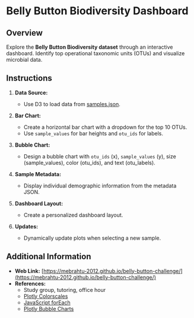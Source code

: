 # Belly Button Biodiversity Dashboard

## Overview

Explore the **Belly Button Biodiversity dataset** through an interactive dashboard. Identify top operational taxonomic units (OTUs) and visualize microbial data.

## Instructions

1. **Data Source:**
   - Use D3 to load data from [samples.json](https://2u-data-curriculum-team.s3.amazonaws.com/dataviz-classroom/v1.1/14-Interactive-Web-Visualizations/02-Homework/samples.json).

2. **Bar Chart:**
   - Create a horizontal bar chart with a dropdown for the top 10 OTUs.
   - Use `sample_values` for bar heights and `otu_ids` for labels.

3. **Bubble Chart:**
   - Design a bubble chart with `otu_ids` (x), `sample_values` (y), size (sample_values), color (otu_ids), and text (otu_labels).

4. **Sample Metadata:**
   - Display individual demographic information from the metadata JSON.

5. **Dashboard Layout:**
   - Create a personalized dashboard layout.

6. **Updates:**
   - Dynamically update plots when selecting a new sample.

## Additional Information

- **Web Link:** [https://mebrahtu-2012.github.io/belly-button-challenge/](https://mebrahtu-2012.github.io/belly-button-challenge/)
- **References:**
  - Study group, tutoring, office hour
  - [Plotly Colorscales](https://plotly.com/javascript/colorscales/)
  - [JavaScript forEach](https://www.freecodecamp.org/news/javascript-foreach-js-array-for-each-example/)
  - [Plotly Bubble Charts](https://plotly.com/javascript/bubble-charts/)




